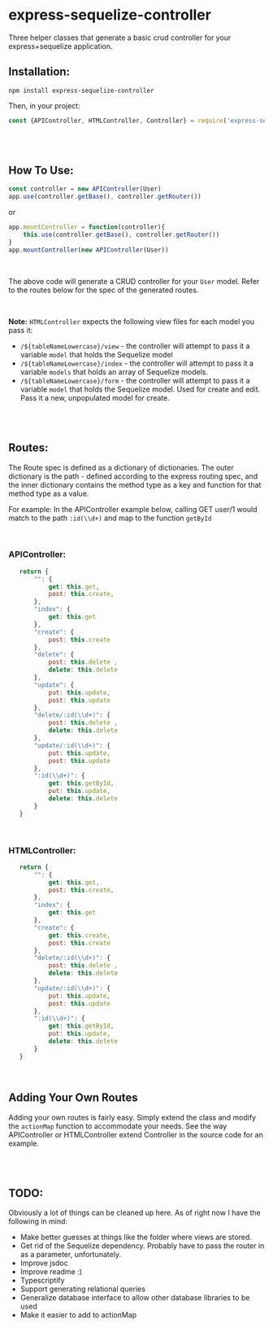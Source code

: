 # express-sequelize-controller
Three helper classes that generate a basic crud controller for your express+sequelize application.

## Installation:
`npm install express-sequelize-controller`
<br>

Then, in your project:
```javascript
const {APIController, HTMLController, Controller} = require('express-sequelize-controller')
```

<br>
<br>

## How To Use:
```javascript
const controller = new APIController(User)
app.use(controller.getBase(), controller.getRouter())
```
or

```javascript
app.mountController = function(controller){
    this.use(controller.getBase(), controller.getRouter())
}
app.mountController(new APIController(User))
```
<br>

The above code will generate a CRUD controller for your `User` model. Refer to the routes below for the spec of the generated routes.

<br>

<strong>Note:</strong> `HTMLController` expects the following view files for each model you pass it: 
- `/${tableNameLowercase}/view` - the controller will attempt to pass it a variable `model` that holds the Sequelize model
- `/${tableNameLowercase}/index` - the controller will attempt to pass it a variable `models` that holds an array of Sequelize models.
- `/${tableNameLowercase}/form` - the controller will attempt to pass it a variable `model` that holds the Sequelize model. Used for create and edit. Pass it a new, unpopulated model for create.


<br>
<br>

## Routes:
The Route spec is defined as a dictionary of dictionaries. The outer dictionary is the path - defined according to the express routing spec, and the inner dictionary contains the method type as a key and function for that method type as a value.
<br>

For example: In the APIController example below, calling GET user/1 would match to the path `:id(\\d+)` and map to the function `getById` 

<br>

### APIController:
 ```javascript
    return {
        "": {
            get: this.get,
            post: this.create,
        },
        "index": {
            get: this.get
        },
        "create": {
            post: this.create
        },
        "delete": { 
            post: this.delete ,
            delete: this.delete 
        },
        "update": { 
            put: this.update,
            post: this.update 
        },
        "delete/:id(\\d+)": { 
            post: this.delete ,
            delete: this.delete 
        },
        "update/:id(\\d+)": { 
            put: this.update,
            post: this.update 
        },
        ":id(\\d+)": {
            get: this.getById,
            put: this.update,
            delete: this.delete
        }
    }
```



<br>



### HTMLController:
 ```javascript
    return {
        "": {
            get: this.get,
            post: this.create,
        },
        "index": {
            get: this.get
        },
        "create": {
            get: this.create,
            post: this.create
        },
        "delete/:id(\\d+)": { 
            post: this.delete ,
            delete: this.delete 
        },
        "update/:id(\\d+)": { 
            put: this.update,
            post: this.update 
        },
        ":id(\\d+)": {
            get: this.getById,
            put: this.update,
            delete: this.delete
        }
    }
```
<br>

## Adding Your Own Routes
Adding your own routes is fairly easy. Simply extend the class and modify the `actionMap` function to accommodate your needs. See the way APIController or HTMLController extend Controller in the source code for an example.

<br>
<br>


## TODO:
Obviously a lot of things can be cleaned up here. As of right now I have the following in mind:
- Make better guesses at things like the folder where views are stored.
- Get rid of the Sequelize dependency. Probably have to pass the router in as a parameter, unfortunately.
- Improve jsdoc
- Improve readme :)
- Typescriptify
- Support generating relational queries
- Generalize database interface to allow other database libraries to be used
- Make it easier to add to actionMap